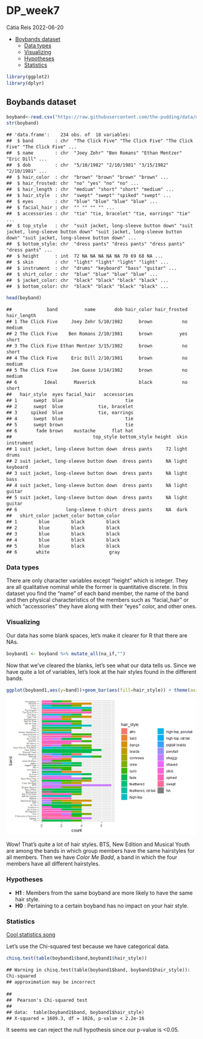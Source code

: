 DP_week7
================
Cátia Reis
2022-06-20

-   [Boybands dataset](#boybands-dataset)
    -   [Data types](#data-types)
    -   [Visualizing](#visualizing)
    -   [Hypotheses](#hypotheses)
    -   [Statistics](#statistics)

``` r
library(ggplot2)
library(dplyr)
```

## Boybands dataset

``` r
boyband<-read.csv("https://raw.githubusercontent.com/the-pudding/data/master/boybands/boys.csv")
str(boyband)
```

    ## 'data.frame':    234 obs. of  18 variables:
    ##  $ band        : chr  "The Click Five" "The Click Five" "The Click Five" "The Click Five" ...
    ##  $ name        : chr  "Joey Zehr" "Ben Romans" "Ethan Mentzer" "Eric Dill" ...
    ##  $ dob         : chr  "5/10/1982" "2/10/1981" "3/15/1982" "2/10/1981" ...
    ##  $ hair_color  : chr  "brown" "brown" "brown" "brown" ...
    ##  $ hair_frosted: chr  "no" "yes" "no" "no" ...
    ##  $ hair_length : chr  "medium" "short" "short" "medium" ...
    ##  $ hair_style  : chr  "swept" "swept" "spiked" "swept" ...
    ##  $ eyes        : chr  "blue" "blue" "blue" "blue" ...
    ##  $ facial_hair : chr  "" "" "" "" ...
    ##  $ accessories : chr  "tie" "tie, bracelet" "tie, earrings" "tie" ...
    ##  $ top_style   : chr  "suit jacket, long-sleeve button down" "suit jacket, long-sleeve button down" "suit jacket, long-sleeve button down" "suit jacket, long-sleeve button down" ...
    ##  $ bottom_style: chr  "dress pants" "dress pants" "dress pants" "dress pants" ...
    ##  $ height      : int  72 NA NA NA NA NA 70 69 68 NA ...
    ##  $ skin        : chr  "light" "light" "light" "light" ...
    ##  $ instrument  : chr  "drums" "keyboard" "bass" "guitar" ...
    ##  $ shirt_color : chr  "blue" "blue" "blue" "blue" ...
    ##  $ jacket_color: chr  "black" "black" "black" "black" ...
    ##  $ bottom_color: chr  "black" "black" "black" "black" ...

``` r
head(boyband) 
```

    ##             band          name       dob hair_color hair_frosted hair_length
    ## 1 The Click Five     Joey Zehr 5/10/1982      brown           no      medium
    ## 2 The Click Five    Ben Romans 2/10/1981      brown          yes       short
    ## 3 The Click Five Ethan Mentzer 3/15/1982      brown           no       short
    ## 4 The Click Five     Eric Dill 2/10/1981      brown           no      medium
    ## 5 The Click Five     Joe Guese 1/14/1982      brown           no      medium
    ## 6          Ideal      Maverick                black           no       short
    ##   hair_style  eyes facial_hair   accessories
    ## 1      swept  blue                       tie
    ## 2      swept  blue             tie, bracelet
    ## 3     spiked  blue             tie, earrings
    ## 4      swept  blue                       tie
    ## 5      swept brown                       tie
    ## 6       fade brown    mustache      flat hat
    ##                              top_style bottom_style height  skin instrument
    ## 1 suit jacket, long-sleeve button down  dress pants     72 light      drums
    ## 2 suit jacket, long-sleeve button down  dress pants     NA light   keyboard
    ## 3 suit jacket, long-sleeve button down  dress pants     NA light       bass
    ## 4 suit jacket, long-sleeve button down  dress pants     NA light     guitar
    ## 5 suit jacket, long-sleeve button down  dress pants     NA light     guitar
    ## 6                  long-sleeve t-shirt  dress pants     NA  dark           
    ##   shirt_color jacket_color bottom_color
    ## 1        blue        black        black
    ## 2        blue        black        black
    ## 3        blue        black        black
    ## 4        blue        black        black
    ## 5        blue        black        black
    ## 6       white                      gray

### Data types

There are only character variables except “height” which is integer.
They are all qualitative nominal while the former is quantitative
discrete. In this dataset you find the “name” of each band member, the
name of the band and then physical characteristics of the members such
as “facial_hair” or which “accessories” they have along with their
“eyes” color, and other ones.

### Visualizing

Our data has some blank spaces, let’s make it clearer for R that there
are NAs.

``` r
boyband1 <- boyband %>% mutate_all(na_if,"")
```

Now that we’ve cleared the blanks, let’s see what our data tells us.
Since we have quite a lot of variables, let’s look at the hair styles
found in the different bands.

``` r
ggplot(boyband1,aes(y=band))+geom_bar(aes(fill=hair_style)) + theme(axis.text.y = element_text(angle = 360, vjust = 0.3, hjust=1,size=6))
```

![](DP_week7_files/figure-gfm/unnamed-chunk-4-1.png)<!-- -->

Wow! That’s quite a lot of hair styles. BTS, New Edition and Musical
Youth are among the bands in which group members have the same
hairstyles for all members. Then we have *Color Me Badd*, a band in
which the four members have all different hairstyles.

### Hypotheses

-   **H1** : Members from the same boyband are more likely to have the
    same hair style.
-   **H0** : Pertaining to a certain boyband has no impact on your hair
    style.

### Statistics

[Cool statistics song](https://youtu.be/BvWefB4NGGI?t=22)

Let’s use the Chi-squared test because we have categorical data.

``` r
chisq.test(table(boyband1$band,boyband1$hair_style))
```

    ## Warning in chisq.test(table(boyband1$band, boyband1$hair_style)): Chi-squared
    ## approximation may be incorrect

    ## 
    ##  Pearson's Chi-squared test
    ## 
    ## data:  table(boyband1$band, boyband1$hair_style)
    ## X-squared = 1609.3, df = 1026, p-value < 2.2e-16

It seems we can reject the null hypothesis since our p-value is \<0.05.
